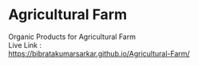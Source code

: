 # Agricultural Farm
Organic Products for Agricultural Farm 
<br>
Live Link :
<br>
 https://bibratakumarsarkar.github.io/Agricultural-Farm/

